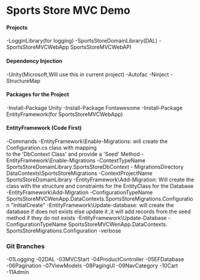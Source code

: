 # Sports Store MVC Demo

#### Projects
-LogginLibrary(for logging)
-SportsStoreDomainLibrary(DAL)
-SportsStoreMVCWebApp
SportsStoreMVCWebAPI


#### Dependency Injection
-Unity(Microsoft,Will use this in current project)
-Autofac
-Ninject
-StructureMap

#### Packages for the Project
-Install-Package Unity
-Install-Package Fontawesome
-Install-Package EntityFramework(for SportsStoreMVCWebApp)

#### EntityFramework (Code First)
-Commands
   -EntityFramework\Enable-Migrations: will create the Configuration.cs class with mapping  
    to the 'DbContext Class' and provide a 'Seed' Method
      -EntityFramework\Enable-Migrations -ContextTypeName 
       SportsStoreDomainLibrary.SportsStoreDbContext 
       - MigrationsDirectory DataContexts\SportsStoreMigrations -ContextProjectName SportsStoreDomainLibrary
   -EntityFramework\Add-Migration: Will create the class with the structure
    and constraints for the EntityClass for the Database
       -EntityFramework\Add-Migration -ConfigurationTypeName
       SportsStoreMVCWenApp.DataContexts.SportsStoreMigrations.Configuration 
       "InitialCreate"
    -EntityFramework\Update-database: will create the database
     if does not exists else update it ,it will add records
    from the seed method if they do not exists
    -EntityFramework\Update-Database -ConfigurationTypeName SportsStoreMVCWenApp.DataContexts.
    SportsStoreMigrations.Configuration -verbose
   
 

### Git Branches
-01Logging
-02DAL
-03MVCStart
-04ProductController
-05EFDatabase
-06Pagination
-07ViewModels
-08PagingUI
-09NavCategory
-10Cart
-11Admin
